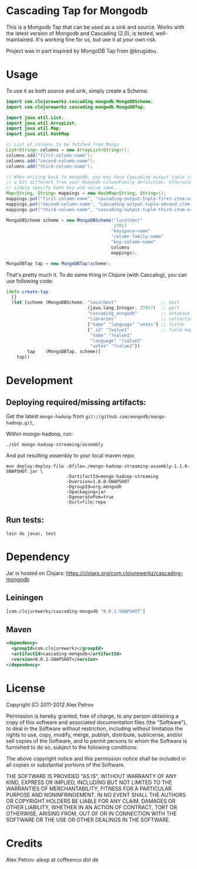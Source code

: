 # Cascading Tap for Mongodb

This is a Mongodb Tap that can be used as a sink and source. Works
with the latest version of Mongodb and Cascading (2.0), is tested,
well-maintained. It's working fine for us, but use it at your own
risk.

Project was in part inspired by MongoDB Tap from @brugidou.

# Usage

To use it as both source and sink, simply create a Schema:


```java
import com.clojurewerkz.cascading.mongodb.MongoDBScheme;
import com.clojurewerkz.cascading.mongodb.MongoDBTap;

import java.util.List;
import java.util.ArrayList;
import java.util.Map;
import java.util.HashMap

// List of columns to be fetched from Mongo
List<String> columns = new ArrayList<String>();
columns.add("first-column-name");
columns.add("second-column-name");
columns.add("third-column-name");

// When writing back to mongodb, you may have Cascading output tuple item names
// a bit different from your Mongodb ColumnFamily definition. Otherwise, you can
// simply specify both key and value same.
Map<String, String> mappings = new HashMap<String, String>();
mappings.put("first-column-name", "cascading-output-tuple-first-item-name");
mappings.put("second-column-name", "cascading-output-tuple-second-item-name");
mappings.put("third-column-name", "cascading-output-tuple-third-item-name");

MongoDBScheme scheme = new MongoDBScheme("localhost"
                                         27017
                                        "keyspace-name"
                                        "column-family-name"
                                        "key-column-name"
                                        columns
                                        mappings);

MongoDBTap tap = new MongoDBTap(scheme);
```

That's pretty much it. To do same thing in Clojure (with Cascalog),
you can use following code:

```clojure
(defn create-tap
  []
  (let [scheme (MongoDBScheme. "localhost"                 ;; host
                               (java.lang.Integer. 27017)  ;; port
                               "cascading_mongodb"         ;; database
                               "libraries"                 ;; collection
                               ["name" "language" "votes"] ;; fields
                               {"_id" "?value1"            ;; field mappings
                                "name" "?value1"
                                "language" "?value2"
                                "votes" "?value3"})
        tap    (MongoDBTap. scheme)]
    tap))
```

# Development

## Deploying required/missing artifacts:

Get the latest `mongo-hadoop` from `git://github.com/mongodb/mongo-hadoop.git`,

Within mongo-hadoop, run:

```shell
./sbt mongo-hadoop-streaming/assembly
```

And put resulting assembly to your local maven repo:

```shell
mvn deploy:deploy-file -Dfile=./mongo-hadoop-streaming-assembly-1.1.0-SNAPSHOT.jar \
                       -DartifactId=mongo-hadoop-streaming
                       -Dversion=1.0.0-SNAPSHOT
                       -DgroupId=org.mongodb
                       -Dpackaging=jar
                       -DgeneratePom=true
                       -Durl=file:repo
```

## Run tests:

```
lein do javac, test
```

# Dependency

Jar is hosted on Clojars: https://clojars.org/com.clojurewerkz/cascading-mongodb

## Leiningen

```clojure
[com.clojurewerkz/cascading-mongodb "0.0.1-SNAPSHOT"]
```

## Maven

```xml
<dependency>
  <groupId>com.clojurewerkz</groupId>
  <artifactId>cascading-mongodb</artifactId>
  <version>0.0.1-SNAPSHOT</version>
</dependency>
```

# License

Copyright (C) 2011-2012 Alex Petrov

Permission is hereby granted, free of charge, to any person obtaining
a copy of this software and associated documentation files (the
"Software"), to deal in the Software without restriction, including
without limitation the rights to use, copy, modify, merge, publish,
distribute, sublicense, and/or sell copies of the Software, and to
permit persons to whom the Software is furnished to do so, subject to
the following conditions:

The above copyright notice and this permission notice shall be
included in all copies or substantial portions of the Software.

THE SOFTWARE IS PROVIDED "AS IS", WITHOUT WARRANTY OF ANY KIND,
EXPRESS OR IMPLIED, INCLUDING BUT NOT LIMITED TO THE WARRANTIES OF
MERCHANTABILITY, FITNESS FOR A PARTICULAR PURPOSE AND
NONINFRINGEMENT. IN NO EVENT SHALL THE AUTHORS OR COPYRIGHT HOLDERS BE
LIABLE FOR ANY CLAIM, DAMAGES OR OTHER LIABILITY, WHETHER IN AN ACTION
OF CONTRACT, TORT OR OTHERWISE, ARISING FROM, OUT OF OR IN CONNECTION
WITH THE SOFTWARE OR THE USE OR OTHER DEALINGS IN THE SOFTWARE.

# Credits

Alex Petrov: alexp at coffeenco dot de
